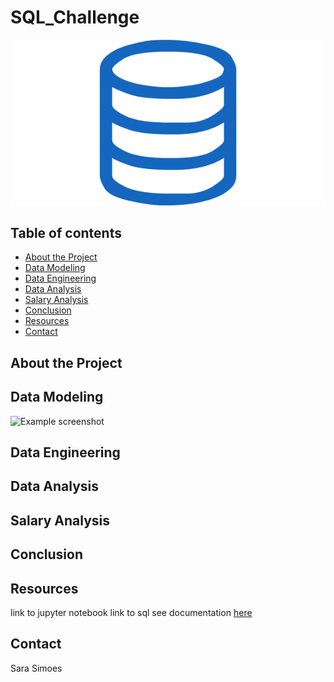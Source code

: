 # SQL_Challenge

![SQL](Images/sql.png)

## Table of contents
* [About the Project](#about-the-project)
* [Data Modeling](#data-modeling)
* [Data Engineering](#data-engineering)
* [Data Analysis](#data-analysis)
* [Salary Analysis](#salary-analysis)
* [Conclusion](#conclusion)
* [Resources](#resources)
* [Contact](#contact)

## About the Project


## Data Modeling
![Example screenshot](./img/screenshot.png)

## Data Engineering


## Data Analysis


## Salary Analysis


## Conclusion


## Resources
link to jupyter notebook
link to sql
see documentation [here](myLib/README.md)

## Contact
Sara Simoes

